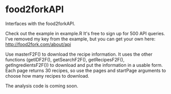 # food2forkAPI
Interfaces with the food2forkAPI.

Check out the example in example.R
It's free to sign up for 500 API queries. I've removed my key from the example, but you can get your own here: 
http://food2fork.com/about/api

Use masterF2F() to download the recipe information. It uses the other functions (getIDF2F(), getSearchF2F(), getRecipesF2F(), getIngredientsF2F()) to download and put the information in a usable form. Each page returns 30 recipes, so use the pages and startPage arguments to choose how many recipes to download.

The analysis code is coming soon.

